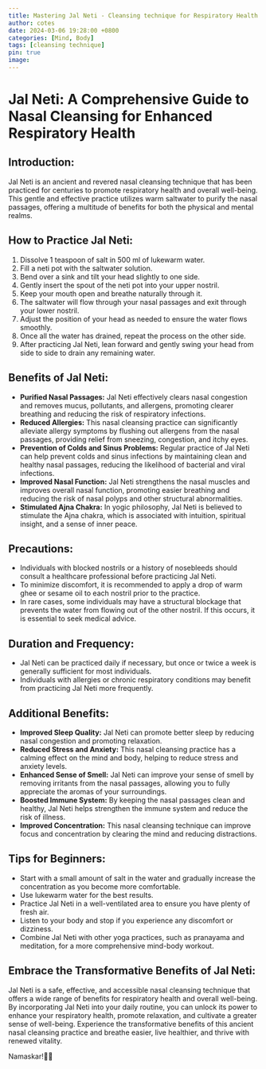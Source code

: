 ```yaml
---
title: Mastering Jal Neti - Cleansing technique for Respiratory Health
author: cotes
date: 2024-03-06 19:28:00 +0800
categories: [Mind, Body]
tags: [cleansing technique] 
pin: true
image: 
---
```


# Jal Neti: A Comprehensive Guide to Nasal Cleansing for Enhanced Respiratory Health

## Introduction:

Jal Neti is an ancient and revered nasal cleansing technique that has been practiced for centuries to promote respiratory health and overall well-being. This gentle and effective practice utilizes warm saltwater to purify the nasal passages, offering a multitude of benefits for both the physical and mental realms.

## How to Practice Jal Neti:

1. Dissolve 1 teaspoon of salt in 500 ml of lukewarm water.
2. Fill a neti pot with the saltwater solution.
3. Bend over a sink and tilt your head slightly to one side.
4. Gently insert the spout of the neti pot into your upper nostril.
5. Keep your mouth open and breathe naturally through it.
6. The saltwater will flow through your nasal passages and exit through your lower nostril.
7. Adjust the position of your head as needed to ensure the water flows smoothly.
8. Once all the water has drained, repeat the process on the other side.
9. After practicing Jal Neti, lean forward and gently swing your head from side to side to drain any remaining water.

## Benefits of Jal Neti:

- **Purified Nasal Passages:** Jal Neti effectively clears nasal congestion and removes mucus, pollutants, and allergens, promoting clearer breathing and reducing the risk of respiratory infections.
- **Reduced Allergies:** This nasal cleansing practice can significantly alleviate allergy symptoms by flushing out allergens from the nasal passages, providing relief from sneezing, congestion, and itchy eyes.
- **Prevention of Colds and Sinus Problems:** Regular practice of Jal Neti can help prevent colds and sinus infections by maintaining clean and healthy nasal passages, reducing the likelihood of bacterial and viral infections.
- **Improved Nasal Function:** Jal Neti strengthens the nasal muscles and improves overall nasal function, promoting easier breathing and reducing the risk of nasal polyps and other structural abnormalities.
- **Stimulated Ajna Chakra:** In yogic philosophy, Jal Neti is believed to stimulate the Ajna chakra, which is associated with intuition, spiritual insight, and a sense of inner peace.

## Precautions:

- Individuals with blocked nostrils or a history of nosebleeds should consult a healthcare professional before practicing Jal Neti.
- To minimize discomfort, it is recommended to apply a drop of warm ghee or sesame oil to each nostril prior to the practice.
- In rare cases, some individuals may have a structural blockage that prevents the water from flowing out of the other nostril. If this occurs, it is essential to seek medical advice.

## Duration and Frequency:

- Jal Neti can be practiced daily if necessary, but once or twice a week is generally sufficient for most individuals.
- Individuals with allergies or chronic respiratory conditions may benefit from practicing Jal Neti more frequently.

## Additional Benefits:

- **Improved Sleep Quality:** Jal Neti can promote better sleep by reducing nasal congestion and promoting relaxation.
- **Reduced Stress and Anxiety:** This nasal cleansing practice has a calming effect on the mind and body, helping to reduce stress and anxiety levels.
- **Enhanced Sense of Smell:** Jal Neti can improve your sense of smell by removing irritants from the nasal passages, allowing you to fully appreciate the aromas of your surroundings.
- **Boosted Immune System:** By keeping the nasal passages clean and healthy, Jal Neti helps strengthen the immune system and reduce the risk of illness.
- **Improved Concentration:** This nasal cleansing technique can improve focus and concentration by clearing the mind and reducing distractions.

## Tips for Beginners:

- Start with a small amount of salt in the water and gradually increase the concentration as you become more comfortable.
- Use lukewarm water for the best results.
- Practice Jal Neti in a well-ventilated area to ensure you have plenty of fresh air.
- Listen to your body and stop if you experience any discomfort or dizziness.
- Combine Jal Neti with other yoga practices, such as pranayama and meditation, for a more comprehensive mind-body workout.

## Embrace the Transformative Benefits of Jal Neti:

Jal Neti is a safe, effective, and accessible nasal cleansing technique that offers a wide range of benefits for respiratory health and overall well-being. By incorporating Jal Neti into your daily routine, you can unlock its power to enhance your respiratory health, promote relaxation, and cultivate a greater sense of well-being. Experience the transformative benefits of this ancient nasal cleansing practice and breathe easier, live healthier, and thrive with renewed vitality.

Namaskar!🙏✨